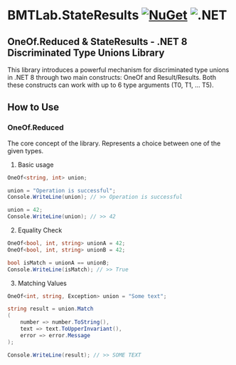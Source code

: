 # BMTLab.StateResults [![NuGet](https://img.shields.io/nuget/v/OneOf?logo=nuget)](https://www.nuget.org/packages/BMTLab.StateResults) ![.NET](https://github.com/BMTLab/StateResults/workflows/Release/badge.svg)
## OneOf.Reduced & StateResults - .NET 8 Discriminated Type Unions Library

This library introduces a powerful mechanism for discriminated type unions in .NET 8 through two main constructs: OneOf and Result/Results. 
Both these constructs can work with up to 6 type arguments (T0, T1, ... T5).

## How to Use
### OneOf.Reduced
The core concept of the library. Represents a choice between one of the given types.

1. Basic usage
```csharp
OneOf<string, int> union;

union = "Operation is successful";
Console.WriteLine(union); // >> Operation is successful

union = 42;
Console.WriteLine(union); // >> 42
```

2. Equality Check
```csharp
OneOf<bool, int, string> unionA = 42;
OneOf<bool, int, string> unionB = 42;

bool isMatch = unionA == unionB;
Console.WriteLine(isMatch); // >> True
```

3. Matching Values
```csharp
OneOf<int, string, Exception> union = "Some text";

string result = union.Match
(
    number => number.ToString(),
    text => text.ToUpperInvariant(),
    error => error.Message
);

Console.WriteLine(result); // >> SOME TEXT
```